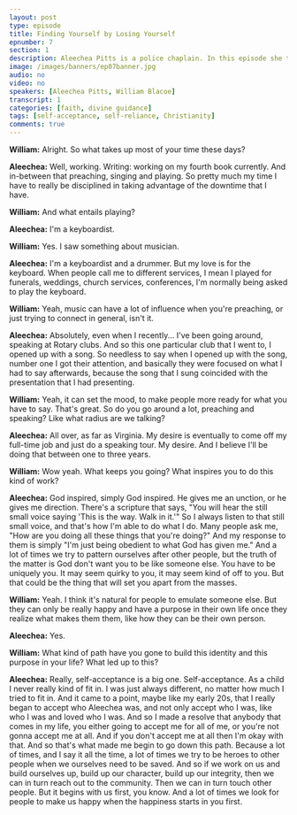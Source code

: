 ```yaml
---
layout: post
type: episode
title: Finding Yourself by Losing Yourself
epnumber: 7
section: 1
description: Aleechea Pitts is a police chaplain. In this episode she tells us about her path to finding her personal identity in serving others and praising God through writing self-help books, giving workshops, singing, playing music and preaching the gospel of Christ. Her path has been illuminated by a figurative voice that guides her everyday decision-making and provides her life with peace and fulfillment.
image: /images/banners/ep07banner.jpg
audio: no
video: no
speakers: [Aleechea Pitts, William Blacoe]
transcript: 1
categories: [faith, divine guidance]
tags: [self-acceptance, self-reliance, Christianity]
comments: true
---
```

<p><b>William:</b> Alright. So what takes up most of your
time these days?
</p>

<p><b>Aleechea:</b> Well, working. Writing: working on my fourth book
currently. And in-between that preaching,
singing and playing. So pretty much my
time I have to really be disciplined in
taking advantage of the downtime that I have.
</p>

<p><b>William:</b> And what entails playing?
</p>

<p><b>Aleechea:</b> I'm a
keyboardist.
</p>

<p><b>William:</b> Yes. I saw something about musician.
</p>

<p><b>Aleechea:</b> I'm
a keyboardist and a drummer. But my love
is for the keyboard. When people call me
to different services, I mean I played
for funerals, weddings, church services,
conferences, I'm normally being asked
to play the keyboard.
</p>

<p><b>William:</b> Yeah, music can
have a lot of influence when you're
preaching,
or just trying to connect in general,
isn't it.
</p>

<p><b>Aleechea:</b> Absolutely, even when I recently...
I've been going around, speaking at
Rotary clubs. And so this one particular
club that I went to, I opened up with a
song. So needless to say when I opened up
with the song, number one I got their
attention, and basically they were
focused on what I had to say afterwards,
because the song that I sung coincided
with the presentation that I had
presenting.
</p>

<p><b>William:</b> Yeah, it can set the mood, to
make people more ready for what you have
to say. That's great. So do you go around a
lot, preaching and speaking? Like what
radius are we talking?
</p>

<p><b>Aleechea:</b> All over, as
far as Virginia. My desire is eventually
to come off my full-time job and just do
a speaking tour. My desire. And I believe
I'll be doing that between one to three
years.
</p>

<p><b>William:</b> Wow yeah. What keeps you going?
What inspires you to do this kind
of work?
</p>

<p><b>Aleechea:</b> God inspired, simply God inspired.
He gives me an unction, or he gives me
direction. There's a scripture that says,
"You will hear the still small voice
saying 'This is the way. Walk in it.'" So I
always listen to that still small voice,
and that's how I'm able to do what I do.
Many people ask me, "How are you doing all
these things that you're doing?" And my
response to them is simply "I'm just
being obedient to what God has given me."
And a lot of times we try to pattern
ourselves after other people, but the
truth of the matter is God don't want you to
be like someone else. You have to be uniquely you.
It may seem quirky to you, it may seem
kind of off to you. But that could be the
thing that will set you apart from the
masses.
</p>

<p><b>William:</b> Yeah. I think it's natural
for people to emulate someone else. But
they can only be really happy and have a
purpose in their own life once they
realize what makes them them, like how
they can be their own person.
</p>

<p><b>Aleechea:</b> Yes.
</p>

<p><b>William:</b> What kind of path
have you gone to build this identity and
this purpose in your life? What led up to
this?
</p>

<p><b>Aleechea:</b> Really, self-acceptance is a big one.
Self-acceptance. As a child I never
really kind of fit in. I was just always
different, no matter how much I tried to
fit in. And it came to a point, maybe like
my early 20s, that I really began to
accept who Aleechea was, and not only
accept who I was, like who I was and
loved who I was. And so I made a resolve
that anybody that comes in my life, you
either going to accept me for all of me, or
you're not gonna accept me at all. And if
you don't accept me at all
then I'm okay with that. And so that's
what made me begin to go down this path.
Because a lot of times, and I say it all
the time, a lot of times we try to be
heroes to other people when we ourselves
need to be saved. And so if we work on us
and build ourselves up, build up our
character, build up our integrity, then we
can in turn reach out to the community.
Then we can in turn touch other people.
But it begins with us first, you know. And
a lot of times we look for people to
make us happy when the happiness starts
in you first.
</p>